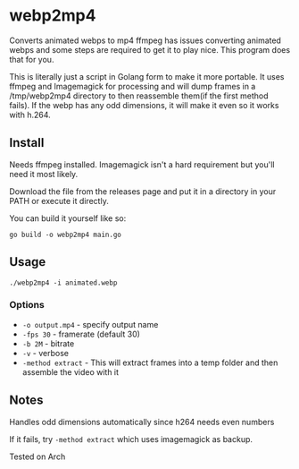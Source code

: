 # webp2mp4

Converts animated webps to mp4
ffmpeg has issues converting animated webps and some steps are required to get it to play nice. This program does that for you.

This is literally just a script in Golang form to make it more portable. It uses ffmpeg and Imagemagick for processing and will dump frames in a /tmp/webp2mp4 directory to then reassemble them(if the first method fails). If the webp has any odd dimensions, it will make it even so it works with h.264.

## Install

Needs ffmpeg installed. Imagemagick isn't a hard requirement but you'll need it most likely.

Download the file from the releases page and put it in a directory in your PATH or execute it directly.

You can build it yourself like so:

```
go build -o webp2mp4 main.go
```

## Usage

```
./webp2mp4 -i animated.webp
```


### Options

- `-o output.mp4` - specify output name
- `-fps 30` - framerate (default 30)
- `-b 2M` - bitrate
- `-v` - verbose
- `-method extract` - This will extract frames into a temp folder and then assemble the video with it

## Notes

Handles odd dimensions automatically since h264 needs even numbers

If it fails, try `-method extract` which uses imagemagick as backup.

Tested on Arch